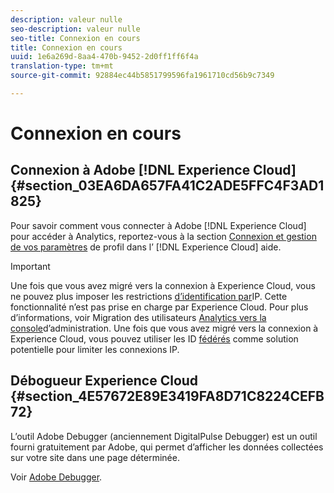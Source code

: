 ```yaml
---
description: valeur nulle
seo-description: valeur nulle
seo-title: Connexion en cours
title: Connexion en cours
uuid: 1e6a269d-8aa4-470b-9452-2d0ff1ff6f4a
translation-type: tm+mt
source-git-commit: 92884ec44b5851799596fa1961710cd56b9c7349

---
```



# Connexion en cours

## Connexion à Adobe [!DNL Experience Cloud]{#section_03EA6DA657FA41C2ADE5FFC4F3AD1825}

Pour savoir comment vous connecter à Adobe [!DNL Experience Cloud] pour accéder à Analytics, reportez-vous à la section [Connexion et gestion de vos paramètres](https://marketing.adobe.com/resources/help/en_US/mcloud/getting-started-experience-cloud.html) de profil dans l’ [!DNL Experience Cloud] aide.

>[!IMPORTANT]
>
>Une fois que vous avez migré vers la connexion à Experience Cloud, vous ne pouvez plus imposer les restrictions [d’identification par](/help/admin/company/security-manager.md)IP. Cette fonctionnalité n’est pas prise en charge par Experience Cloud. Pour plus d’informations, voir Migration des utilisateurs [Analytics vers la console](https://marketing.adobe.com/resources/help/en_US/experience-cloud/admin-console/analytics-migration/)d’administration. Une fois que vous avez migré vers la connexion à Experience Cloud, vous pouvez utiliser les ID [fédérés](https://spark.adobe.com/page/JeSB8EPEQIvjD/) comme solution potentielle pour limiter les connexions IP.

## Débogueur Experience Cloud {#section_4E57672E89E3419FA8D71C8224CEFB72}

L’outil Adobe Debugger (anciennement DigitalPulse Debugger) est un outil fourni gratuitement par Adobe, qui permet d’afficher les données collectées sur votre site dans une page déterminée.

Voir [Adobe Debugger](https://chrome.google.com/webstore/detail/adobe-experience-cloud-de/ocdmogmohccmeicdhlhhgepeaijenapj).
